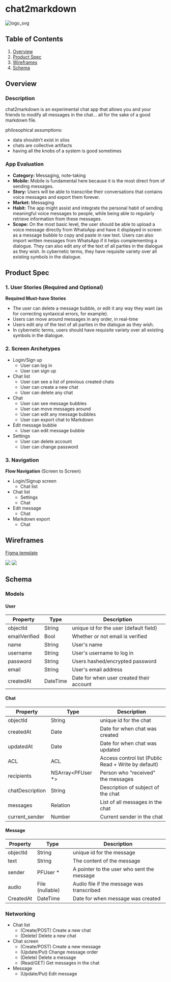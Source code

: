 
# chat2markdown

![logo_svg](https://user-images.githubusercontent.com/62527620/203829669-b40cd12f-bf3e-45e0-a657-c941a85246f0.svg)

## Table of Contents
1. [Overview](#Overview)
1. [Product Spec](#Product-Spec)
1. [Wireframes](#Wireframes)
2. [Schema](#Schema)

## Overview
### Description

chat2markdown is an experimental chat app that allows you and your friends to modify all messages in the chat… all for the sake of a good markdown file.

philosophical assumptions:
- data shouldn’t exist in silos
- chats are collective artifacts
- having all the knobs of a system is good sometimes

### App Evaluation
- **Category:** Messaging, note-taking
- **Mobile:** Mobile is fundamental here because it is the most direct from of sending messages.
- **Story:** Users will be able to transcribe their conversations that contains voice messages and export them forever.
- **Market:** Messaging
- **Habit:** The app might assist and integrate the personal habit of sending meaningful voice messages to people, while being able to regularly retrieve information from these messages. 
- **Scope:** On the most basic level, the user should be able to upload a voice message directly from WhatsApp and have it displayed in screen as a message bubble to copy and paste in raw text. Users can also import written messages from WhatsApp if it helps complementing a dialogue. They can also edit any of the text of all parties in the dialogue as they wish. In cybernetic terms, they have requisite variety over all existing symbols in the dialogue.


## Product Spec

### 1. User Stories (Required and Optional)

**Required Must-have Stories**

* The user can delete a message bubble, or edit it any way they want (as for correcting syntaxical errors, for example).
* Users can move around messages in any order, in real-time
* Users edit any of the text of all parties in the dialogue as they wish.
*    In cybernetic terms, users should have requisite variety over all existing symbols in the dialogue.

### 2. Screen Archetypes

* Login/Sign up 
   * User can log in
   * User can sign up
* Chat list
   * User can see a list of previous created chats
   * User can create a new chat
   * User can delete any chat
* Chat
   * User can see message bubbles
   * User can move messages around
   * User can edit any message bubbles
   * User can export chat to Markdown
* Edit message bubble
    * User can edit message bubble
* Settings
    * User can delete account
    * User can change password

### 3. Navigation

**Flow Navigation** (Screen to Screen)

* Login/Signup screen
    * Chat list
* Chat list 
    * Settings
    * Chat
* Edit message
   * Chat
* Markdown export
   * Chat
 
## Wireframes
[Figma template](https://www.figma.com/file/mvjrm3VC09pIPwdkurNP2c/Untitled?node-id=4%3A152)

![](https://i.imgur.com/ExRtL06.png)
![](https://i.imgur.com/zRpov42.png)

## Schema 
### Models

#### User

  | Property       | Type     | Description                                 |
| -------------- | -------- | ------------------------------------------- |
| objectId       | String   | unique id for the user (default field)      |
| emailVerified       | Bool   | Whether or not email is verified                   |
| name       | String   | User's name 
| username       | String   | User's username to log in                   |
| password       | String   | Users hashed/encrypted password             |
| email          | String   | User's email address      |
| createdAt      | DateTime | Date for when user created their account  |


#### Chat
  | Property       | Type     | Description                                 |
| -------------- | -------- | ------------------------------------------- |
| objectId       | String   | unique id for the chat     |
| createdAt | Date | Date for when chat was created |
| updatedAt | Date | Date for when chat was updated |
| ACL       | ACL   | Access control list (Public Read + Write by default)            |
| recipients      | NSArray<PFUser *>   | Person who "received" the messages                   |
| chatDescription       | String   | Description of subject of the chat           |
| messages | Relation | List of all messages  in the chat |
| current_sender | Number | Current sender in the chat |


#### Message

  | Property       | Type     | Description                                 |
| -------------- | -------- | ------------------------------------------- |
| objectId       | String   | unique id for the message     |
| text       | String   | The content of the message           |
| sender       | PFUser *  | A pointer to the user who sent the message           |
| audio | File (nullable) | Audio file if the message was transcribed |
| CreatedAt | DateTime | Date for when message was created |


### Networking
- Chat list
    - (Create/POST) Create a new chat
    - (Delete) Delete a new chat
- Chat screen
    - (Create/POST) Create a new message
    - (Update/Put) Change message order
    - (Delete) Delete a message
    - (Read/GET) Get messages in the chat
- Message
    - (Update/Put) Edit message
